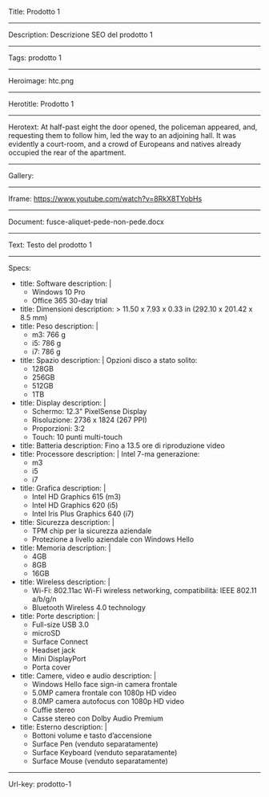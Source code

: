 Title: Prodotto 1

----

Description: Descrizione SEO del prodotto 1

----

Tags: prodotto 1

----

Heroimage: htc.png

----

Herotitle: Prodotto 1

----

Herotext: At half-past eight the door opened, the policeman appeared, and, requesting them to follow him, led the way to an adjoining hall. It was evidently a court-room, and a crowd of Europeans and natives already occupied the rear of the apartment.

----

Gallery: 

----

Iframe: https://www.youtube.com/watch?v=8RkX8TYobHs

----

Document: fusce-aliquet-pede-non-pede.docx

----

Text: Testo del prodotto 1

----

Specs: 

- 
  title: Software
  description: |
    - Windows 10 Pro
    - Office 365 30-day trial
- 
  title: Dimensioni
  description: >
    11.50 x 7.93 x 0.33 in (292.10 x 201.42
    x 8.5 mm)
- 
  title: Peso
  description: |
    - m3: 766 g
    - i5: 786 g
    - i7: 786 g
- 
  title: Spazio
  description: |
    Opzioni disco a stato solito:
    - 128GB
    - 256GB
    - 512GB
    - 1TB
- 
  title: Display
  description: |
    - Schermo: 12.3" PixelSense Display
    - Risoluzione: 2736 x 1824 (267 PPI)
    - Proporzioni: 3:2
    - Touch: 10 punti multi-touch
- 
  title: Batteria
  description: Fino a 13.5 ore di riproduzione video
- 
  title: Processore
  description: |
    Intel 7-ma generazione:
    - m3
    - i5
    - i7
- 
  title: Grafica
  description: |
    - Intel HD Graphics 615 (m3)
    - Intel HD Graphics 620 (i5)
    - Intel Iris Plus Graphics 640 (i7)
- 
  title: Sicurezza
  description: |
    - TPM chip per la sicurezza aziendale
    - Protezione a livello aziendale con Windows Hello
- 
  title: Memoria
  description: |
    - 4GB
    - 8GB
    - 16GB
- 
  title: Wireless
  description: |
    - Wi-Fi: 802.11ac Wi-Fi wireless networking, compatibilità: IEEE 802.11 a/b/g/n
    - Bluetooth Wireless 4.0 technology
- 
  title: Porte
  description: |
    - Full-size USB 3.0
    - microSD
    - Surface Connect
    - Headset jack
    - Mini DisplayPort
    - Porta cover
- 
  title: Camere, video e audio
  description: |
    - Windows Hello face sign-in camera frontale
    - 5.0MP camera frontale con 1080p HD video
    - 8.0MP camera autofocus con 1080p HD video
    - Cuffie stereo
    - Casse stereo con Dolby Audio Premium
- 
  title: Esterno
  description: |
    - Bottoni volume e tasto d’accensione
    - Surface Pen (venduto separatamente)
    - Surface Keyboard (venduto separatamente)
    - Surface Mouse (venduto separatamente)

----

Url-key: prodotto-1